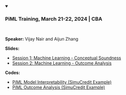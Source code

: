 <details open>
  <summary><h3><strong>PiML Training, March 21-22, 2024 | CBA</strong></h3></summary><br /> 

**Speaker:** Vijay Nair and Aijun Zhang

**Slides:** 

- [Session 1: Machine Learning - Conceptual Soundness](https://github.com/SelfExplainML/PiML-Toolbox/blob/main/docs/Workshop/202403CBA/202403CBA_ConceptualSoundness.pdf)
- [Session 2: Machine Learning - Outcome Analysis](https://github.com/SelfExplainML/PiML-Toolbox/blob/main/docs/Workshop/202403CBA/202403CBA_OutcomeAnalysis.pdf)

**Codes:** 
- <a style="text-laign: 'center'" target="_blank" href="https://colab.research.google.com/github/SelfExplainML/PiML-Toolbox/blob/main/docs/Workshop/202403CBA/202403PiML_Interpretability_SimuCredit.ipynb">PiML Model Interpretability (SimuCredit Example)</a>  
- <a style="text-laign: 'center'" target="_blank" href="https://colab.research.google.com/github/SelfExplainML/PiML-Toolbox/blob/main/docs/Workshop/202403CBA/202403PiML_OutcomeAnalysis_SimuCredit.ipynb">PiML Outcome Analysis (SimuCredit Example)</a>  
</details>  


